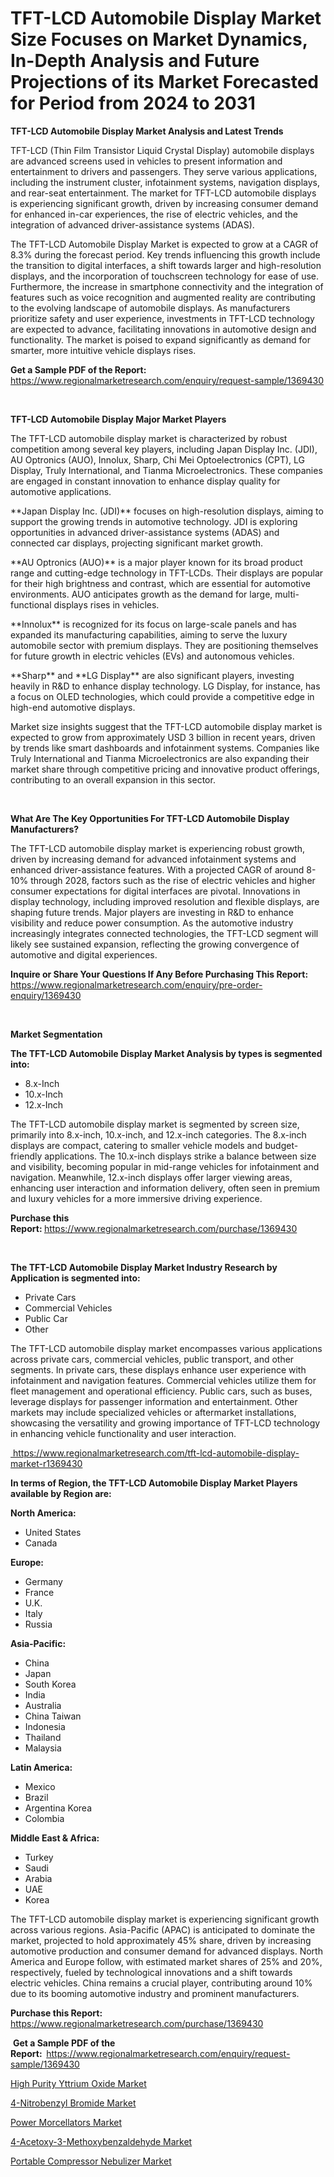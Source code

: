 <p><h1>TFT-LCD Automobile Display Market Size Focuses on Market Dynamics, In-Depth Analysis and Future Projections of its Market Forecasted for Period from 2024 to 2031</h1></p><p><strong>TFT-LCD Automobile Display Market Analysis and Latest Trends</strong></p>
<p><p>TFT-LCD (Thin Film Transistor Liquid Crystal Display) automobile displays are advanced screens used in vehicles to present information and entertainment to drivers and passengers. They serve various applications, including the instrument cluster, infotainment systems, navigation displays, and rear-seat entertainment. The market for TFT-LCD automobile displays is experiencing significant growth, driven by increasing consumer demand for enhanced in-car experiences, the rise of electric vehicles, and the integration of advanced driver-assistance systems (ADAS).</p><p>The TFT-LCD Automobile Display Market is expected to grow at a CAGR of 8.3% during the forecast period. Key trends influencing this growth include the transition to digital interfaces, a shift towards larger and high-resolution displays, and the incorporation of touchscreen technology for ease of use. Furthermore, the increase in smartphone connectivity and the integration of features such as voice recognition and augmented reality are contributing to the evolving landscape of automobile displays. As manufacturers prioritize safety and user experience, investments in TFT-LCD technology are expected to advance, facilitating innovations in automotive design and functionality. The market is poised to expand significantly as demand for smarter, more intuitive vehicle displays rises.</p></p>
<p><strong>Get a Sample PDF of the Report:&nbsp;</strong> <a href="https://www.regionalmarketresearch.com/enquiry/request-sample/1369430">https://www.regionalmarketresearch.com/enquiry/request-sample/1369430</a></p>
<p>&nbsp;</p>
<p><strong>TFT-LCD Automobile Display Major Market Players</strong></p>
<p><p>The TFT-LCD automobile display market is characterized by robust competition among several key players, including Japan Display Inc. (JDI), AU Optronics (AUO), Innolux, Sharp, Chi Mei Optoelectronics (CPT), LG Display, Truly International, and Tianma Microelectronics. These companies are engaged in constant innovation to enhance display quality for automotive applications.</p><p>**Japan Display Inc. (JDI)** focuses on high-resolution displays, aiming to support the growing trends in automotive technology. JDI is exploring opportunities in advanced driver-assistance systems (ADAS) and connected car displays, projecting significant market growth.</p><p>**AU Optronics (AUO)** is a major player known for its broad product range and cutting-edge technology in TFT-LCDs. Their displays are popular for their high brightness and contrast, which are essential for automotive environments. AUO anticipates growth as the demand for large, multi-functional displays rises in vehicles.</p><p>**Innolux** is recognized for its focus on large-scale panels and has expanded its manufacturing capabilities, aiming to serve the luxury automobile sector with premium displays. They are positioning themselves for future growth in electric vehicles (EVs) and autonomous vehicles.</p><p>**Sharp** and **LG Display** are also significant players, investing heavily in R&D to enhance display technology. LG Display, for instance, has a focus on OLED technologies, which could provide a competitive edge in high-end automotive displays.</p><p>Market size insights suggest that the TFT-LCD automobile display market is expected to grow from approximately USD 3 billion in recent years, driven by trends like smart dashboards and infotainment systems. Companies like Truly International and Tianma Microelectronics are also expanding their market share through competitive pricing and innovative product offerings, contributing to an overall expansion in this sector.</p></p>
<p>&nbsp;</p>
<p><strong>What Are The Key Opportunities For TFT-LCD Automobile Display Manufacturers?</strong></p>
<p><p>The TFT-LCD automobile display market is experiencing robust growth, driven by increasing demand for advanced infotainment systems and enhanced driver-assistance features. With a projected CAGR of around 8-10% through 2028, factors such as the rise of electric vehicles and higher consumer expectations for digital interfaces are pivotal. Innovations in display technology, including improved resolution and flexible displays, are shaping future trends. Major players are investing in R&D to enhance visibility and reduce power consumption. As the automotive industry increasingly integrates connected technologies, the TFT-LCD segment will likely see sustained expansion, reflecting the growing convergence of automotive and digital experiences.</p></p>
<p><strong>Inquire or Share Your Questions If Any Before Purchasing This Report:</strong> <a href="https://www.regionalmarketresearch.com/enquiry/pre-order-enquiry/1369430">https://www.regionalmarketresearch.com/enquiry/pre-order-enquiry/1369430</a></p>
<p>&nbsp;</p>
<p><strong>Market Segmentation</strong></p>
<p><strong>The TFT-LCD Automobile Display Market Analysis by types is segmented into:</strong></p>
<p><ul><li>8.x-Inch</li><li>10.x-Inch</li><li>12.x-Inch</li></ul></p>
<p><p>The TFT-LCD automobile display market is segmented by screen size, primarily into 8.x-inch, 10.x-inch, and 12.x-inch categories. The 8.x-inch displays are compact, catering to smaller vehicle models and budget-friendly applications. The 10.x-inch displays strike a balance between size and visibility, becoming popular in mid-range vehicles for infotainment and navigation. Meanwhile, 12.x-inch displays offer larger viewing areas, enhancing user interaction and information delivery, often seen in premium and luxury vehicles for a more immersive driving experience.</p></p>
<p><strong>Purchase this Report:&nbsp;</strong><a href="https://www.regionalmarketresearch.com/purchase/1369430">https://www.regionalmarketresearch.com/purchase/1369430</a></p>
<p>&nbsp;</p>
<p><strong>The TFT-LCD Automobile Display Market Industry Research by Application is segmented into:</strong></p>
<p><ul><li>Private Cars</li><li>Commercial Vehicles</li><li>Public Car</li><li>Other</li></ul></p>
<p><p>The TFT-LCD automobile display market encompasses various applications across private cars, commercial vehicles, public transport, and other segments. In private cars, these displays enhance user experience with infotainment and navigation features. Commercial vehicles utilize them for fleet management and operational efficiency. Public cars, such as buses, leverage displays for passenger information and entertainment. Other markets may include specialized vehicles or aftermarket installations, showcasing the versatility and growing importance of TFT-LCD technology in enhancing vehicle functionality and user interaction.</p></p>
<p><a href="https://www.regionalmarketresearch.com/tft-lcd-automobile-display-market-r1369430">&nbsp;https://www.regionalmarketresearch.com/tft-lcd-automobile-display-market-r1369430</a></p>
<p><strong>In terms of Region, the TFT-LCD Automobile Display Market Players available by Region are:</strong></p>
<p>
    <p> <strong> North America: </strong>
        <ul>
            <li>United States</li>
            <li>Canada</li>
        </ul>
        </p> 
    <p> <strong> Europe: </strong>
        <ul>
            <li>Germany</li>
            <li>France</li>
            <li>U.K.</li>
            <li>Italy</li>
            <li>Russia</li>
        </ul>
        </p> 
    <p> <strong> Asia-Pacific: </strong>
        <ul>
            <li>China</li>
            <li>Japan</li>
            <li>South Korea</li>
            <li>India</li>
            <li>Australia</li>
            <li>China Taiwan</li>
            <li>Indonesia</li>
            <li>Thailand</li>
            <li>Malaysia</li>
        </ul>
        </p> 
    <p> <strong> Latin America: </strong>
        <ul>
            <li>Mexico</li>
            <li>Brazil</li>
            <li>Argentina Korea</li>
            <li>Colombia</li>
        </ul>
        </p> 
    <p> <strong> Middle East & Africa: </strong>
        <ul>
            <li>Turkey</li>
            <li>Saudi</li>
            <li>Arabia</li>
            <li>UAE</li>
            <li>Korea</li>
        </ul>
    </p>
    </p>
<p><p>The TFT-LCD automobile display market is experiencing significant growth across various regions. Asia-Pacific (APAC) is anticipated to dominate the market, projected to hold approximately 45% share, driven by increasing automotive production and consumer demand for advanced displays. North America and Europe follow, with estimated market shares of 25% and 20%, respectively, fueled by technological innovations and a shift towards electric vehicles. China remains a crucial player, contributing around 10% due to its booming automotive industry and prominent manufacturers.</p></p>
<p><strong>Purchase this Report: </strong><a href="https://www.regionalmarketresearch.com/purchase/1369430">https://www.regionalmarketresearch.com/purchase/1369430</a></p>
<p>&nbsp;<strong>Get a Sample PDF of the Report:&nbsp;&nbsp;</strong><a href="https://www.regionalmarketresearch.com/enquiry/request-sample/1369430">https://www.regionalmarketresearch.com/enquiry/request-sample/1369430</a></p>
<p><strong></strong></p>
<p><p><a href="https://medium.com/@cletaturner1964/high-purity-yttrium-oxide-market-size-by-type-99-99-9-99-9-99-99-99-99-99-999-99-999-e16e8d7bedd0?postPublishedType=repub">High Purity Yttrium Oxide Market</a></p><p><a href="https://issuu.com/reportprime-2/docs/4-nitrobenzyl-bromide-market-size-2_ed82217e327dc9">4-Nitrobenzyl Bromide Market</a></p><p><a href="https://www.linkedin.com/pulse/how-power-morcellators-market-evolve-growth-analysis-ydsac">Power Morcellators Market</a></p><p><a href="https://issuu.com/reportprime-2/docs/4-acetoxy-3-methoxybenzaldehyde-mar_887a747549516a">4-Acetoxy-3-Methoxybenzaldehyde Market</a></p><p><a href="https://www.linkedin.com/pulse/portable-compressor-nebulizer-market-size-growth-trends-fsc3c">Portable Compressor Nebulizer Market</a></p></p>